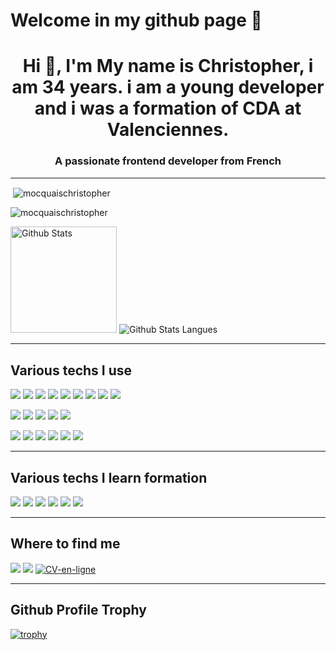 # Welcome in my github page 👋

<h1 align="center">Hi 👋, I'm My name is Christopher, i am 34 years. i am a young developer and i was a formation of CDA at Valenciennes.</h1>
<h3 align="center">A passionate frontend developer from French</h3>

---

<p>&nbsp;<img align="center" src="https://github-readme-stats.vercel.app/api?username=mocquaischristopher&show_icons=true&locale=en" alt="mocquaischristopher" /></p>

<p><img align="center" src="https://github-readme-streak-stats.herokuapp.com/?user=mocquaischristopher&" alt="mocquaischristopher" /></p>
<div>
<img height="170" src="https://github-readme-stats.vercel.app/api?username=mocquaischristopher&scount_private=true&include_all_commits=true&theme=blue-green&show_icons=true" alt="Github Stats" />
<img src="https://github-readme-stats.vercel.app/api/top-langs/?username=mocquaischristopher&langs_count=8&theme=blue-green&layout=compact" alt="Github Stats Langues" />
</div>

---

## Various techs I use
<p>
<img src="https://img.shields.io/badge/html5-%23E34F26.svg?style=for-the-badge&logo=html5&logoColor=white">
<img src="https://img.shields.io/badge/css3-%231572B6.svg?style=for-the-badge&logo=css3&logoColor=white">
<img src="https://img.shields.io/badge/javascript-%23323330.svg?style=for-the-badge&logo=javascript&logoColor=%23F7DF1E">
<img src="https://img.shields.io/badge/jquery-%230769AD.svg?style=for-the-badge&logo=jquery&logoColor=white">
<img src="https://img.shields.io/badge/php-%23777BB4.svg?style=for-the-badge&logo=php&logoColor=white">
<img src="https://img.shields.io/badge/mysql-%2300f.svg?style=for-the-badge&logo=mysql&logoColor=white">
<img src="https://img.shields.io/badge/bootstrap-%23563D7C.svg?style=for-the-badge&logo=bootstrap&logoColor=white">
<img src="https://img.shields.io/badge/angular-%23DD0031.svg?style=for-the-badge&logo=angular&logoColor=white">
<img src="https://img.shields.io/badge/symfony-%23000000.svg?style=for-the-badge&logo=symfony&logoColor=white">
</p>
<p>
<img src="https://img.shields.io/badge/adobephotoshop-%2331A8FF.svg?style=for-the-badge&logo=adobephotoshop&logoColor=white">
<img src="https://img.shields.io/badge/adobeillustrator-%23FF9A00.svg?style=for-the-badge&logo=adobeillustrator&logoColor=white">
<img src="https://img.shields.io/badge/Adobe%20InDesign-49021F?style=for-the-badge&logo=adobeindesign&logoColor=white">
<img src="https://img.shields.io/badge/Adobe%20XD-470137?style=for-the-badge&logo=Adobe%20XD&logoColor=#FF61F6">
<img src="https://img.shields.io/badge/figma-%23F24E1E.svg?style=for-the-badge&logo=figma&logoColor=white">
</p>
<p>
<img src="https://img.shields.io/badge/Atom-%2366595C.svg?style=for-the-badge&logo=atom&logoColor=white"> 
<img src="https://img.shields.io/badge/Visual%20Studio%20Code-0078d7.svg?style=for-the-badge&logo=visual-studio-code&logoColor=white"> 
<img src="https://img.shields.io/badge/Pop!_OS-48B9C7?style=for-the-badge&logo=Pop!_OS&logoColor=white"> 
<img src="https://img.shields.io/badge/node.js-6DA55F?style=for-the-badge&logo=node.js&logoColor=white"> 
<img src="https://img.shields.io/badge/Canva-%2300C4CC.svg?style=for-the-badge&logo=Canva&logoColor=white"> 
<img src="https://img.shields.io/badge/Trello-%23026AA7.svg?style=for-the-badge&logo=Trello&logoColor=white"> 
</p>

---

## Various techs I learn formation
<p>
<img src="https://img.shields.io/badge/SASS-hotpink.svg?style=for-the-badge&logo=SASS&logoColor=white">
<img src="https://img.shields.io/badge/typescript-%23007ACC.svg?style=for-the-badge&logo=typescript&logoColor=white"> 
<img src="https://img.shields.io/badge/react-%2320232a.svg?style=for-the-badge&logo=react&logoColor=%2361DAFB"> 
<img src="https://img.shields.io/badge/jira-%230A0FFF.svg?style=for-the-badge&logo=jira&logoColor=white"> 
<img src="https://img.shields.io/badge/-mocha-%238D6748?style=for-the-badge&logo=mocha&logoColor=white">
<img src="https://img.shields.io/badge/postgres-%23316192.svg?style=for-the-badge&logo=postgresql&logoColor=white"> 
</p>

---

## Where to find me
<p>
    <a href="https://www.linkedin.com/in/christopher-mocquais" target="_blank"><img src="https://img.shields.io/badge/linkedin-%230077B5.svg?style=for-the-badge&logo=linkedin&logoColor=white"></a>
    <a href="https://twitter.com/ChristMocquais" target="_blank"><img src="https://img.shields.io/badge/Twitter-%231DA1F2.svg?style=for-the-badge&logo=Twitter&logoColor=white"></a>
    <a href="https://mocquaischristopher.github.io/Site-CV/" target="_blank"><img src="https://img.shields.io/badge/Curriculum_Vitae-blue.svg?style=for-the-badge&logoColor=white" alt="CV-en-ligne"></a>
</p>

---

## Github Profile Trophy

[![trophy](https://github-profile-trophy.vercel.app/?username=mocquaischristopher&theme=onestar&row=2&column=4)](https://github.com/mocquaischristopher)

